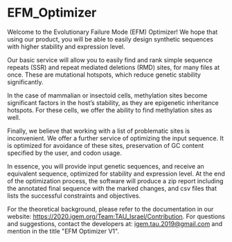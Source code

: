 # EFM_Optimizer
Welcome to the Evolutionary Failure Mode (EFM) Optimizer! We hope that using our product, you will be able to easily design synthetic sequences with higher stability and expression level. 

Our basic service will allow you to easily find and rank simple sequence repeats (SSR) and repeat mediated deletions (RMD) sites, for many files at once. These are mutational hotspots, which reduce genetic stability significantly. 

In the case of mammalian or insectoid cells, methylation sites become significant factors in the host’s stability, as they are epigenetic inheritance hotspots. For these cells, we offer the ability to find methylation sites as well. 

Finally, we believe that working with a list of problematic sites is inconvenient. We offer a further service of optimizing the input sequence. It is optimized for avoidance of these sites, preservation of GC content specified by the user, and codon usage. 

In essence, you will provide input genetic sequences, and receive an equivalent sequence, optimized for stability and expression level. At the end of the optimization process, the software will produce a zip report including the annotated final sequence with the marked changes, and csv files that lists the successful constraints and objectives.  

For the theoretical background, please refer to the documentation in our website: https://2020.igem.org/Team:TAU_Israel/Contribution. For questions and suggestions, contact the developers at: igem.tau.2019@gmail.com and mention in the title "EFM Optimizer V1". 
